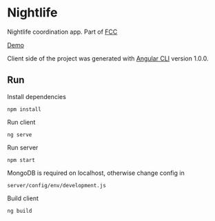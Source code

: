 # Nightlife

Nightlife coordination app. Part of [FCC](https://www.freecodecamp.org/challenges/build-a-nightlife-coordination-app)

[Demo](https://nightlife26.herokuapp.com/)

Client side of the project was generated with [Angular CLI](https://github.com/angular/angular-cli) version 1.0.0.

## Run

Install dependencies

`npm install`

Run client

`ng serve`

Run server

`npm start`

MongoDB is required on localhost, otherwise change config in

`server/config/env/development.js`

Build client

`ng build`



